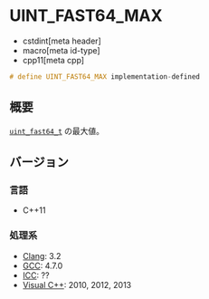 # UINT_FAST64_MAX
* cstdint[meta header]
* macro[meta id-type]
* cpp11[meta cpp]

```cpp
# define UINT_FAST64_MAX implementation-defined
```

## 概要
[`uint_fast64_t`](uint_fast64_t.md) の最大値。

## バージョン
### 言語
- C++11

### 処理系
- [Clang](/implementation.md#clang): 3.2
- [GCC](/implementation.md#gcc): 4.7.0
- [ICC](/implementation.md#icc): ??
- [Visual C++](/implementation.md#visual_cpp): 2010, 2012, 2013
